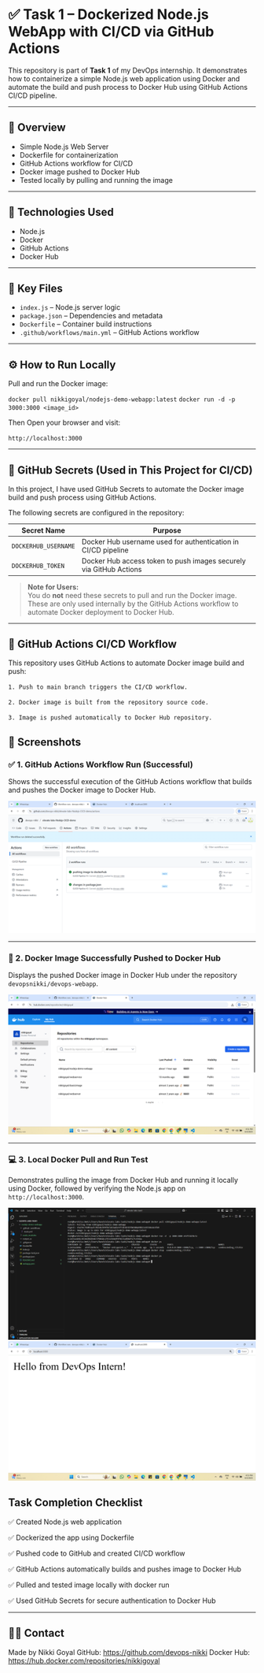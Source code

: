 # ✅ Task 1 – Dockerized Node.js WebApp with CI/CD via GitHub Actions

This repository is part of **Task 1** of my DevOps internship. It demonstrates how to containerize a simple Node.js web application using Docker and automate the build and push process to Docker Hub using GitHub Actions CI/CD pipeline.

---

## 🚀 Overview

- Simple Node.js Web Server
- Dockerfile for containerization
- GitHub Actions workflow for CI/CD
- Docker image pushed to Docker Hub
- Tested locally by pulling and running the image

---

## 🔧 Technologies Used

- Node.js
- Docker
- GitHub Actions
- Docker Hub

---

## 📁 Key Files

- `index.js` – Node.js server logic
- `package.json` – Dependencies and metadata
- `Dockerfile` – Container build instructions
- `.github/workflows/main.yml` – GitHub Actions workflow

---

## ⚙️ How to Run Locally

Pull and run the Docker image:


`docker pull nikkigoyal/nodejs-demo-webapp:latest`
`docker run -d -p 3000:3000 <image_id>`

Then Open your browser and visit:

`http://localhost:3000`

---

## 🔐 GitHub Secrets (Used in This Project for CI/CD)

In this project, I have used GitHub Secrets to automate the Docker image build and push process using GitHub Actions.

The following secrets are configured in the repository:

| Secret Name          | Purpose                          |
|----------------------|----------------------------------|
| `DOCKERHUB_USERNAME` | Docker Hub username used for authentication in CI/CD pipeline |
| `DOCKERHUB_TOKEN`    | Docker Hub access token to push images securely via GitHub Actions |

> **Note for Users:**  
You do **not** need these secrets to pull and run the Docker image. These are only used internally by the GitHub Actions workflow to automate Docker deployment to Docker Hub.

---

## 🔄 GitHub Actions CI/CD Workflow

This repository uses GitHub Actions to automate Docker image build and push:

`1. Push to main branch triggers the CI/CD workflow.`

`2. Docker image is built from the repository source code.`

`3. Image is pushed automatically to Docker Hub repository.`

## 📸 Screenshots

### ✅ 1. GitHub Actions Workflow Run (Successful)
Shows the successful execution of the GitHub Actions workflow that builds and pushes the Docker image to Docker Hub.

![Workflow Success](output_ss/workflow_success.png)

---

### 🐳 2. Docker Image Successfully Pushed to Docker Hub
Displays the pushed Docker image in Docker Hub under the repository `devopsnikki/devops-webapp`.

![Docker Hub Image](output_ss/dockerhub_image_pushed.png)

---

### 💻 3. Local Docker Pull and Run Test
Demonstrates pulling the image from Docker Hub and running it locally using Docker, followed by verifying the Node.js app on `http://localhost:3000`.

![Docker Local Run](output_ss/docker_run_local.png)
![Successfully access webpage](output_ss/successfull_access.png)

## Task Completion Checklist

✅ Created Node.js web application

✅ Dockerized the app using Dockerfile

✅ Pushed code to GitHub and created CI/CD workflow

✅ GitHub Actions automatically builds and pushes image to Docker Hub

✅ Pulled and tested image locally with docker run

✅ Used GitHub Secrets for secure authentication to Docker Hub

---

## 🙋‍♀️ Contact

Made by Nikki Goyal
GitHub: https://github.com/devops-nikki
Docker Hub: https://hub.docker.com/repositories/nikkigoyal

